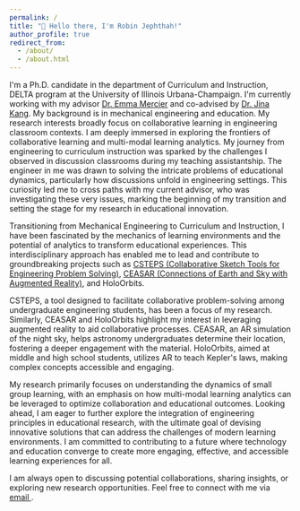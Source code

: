 ```yaml
---
permalink: /
title: "👋 Hello there, I'm Robin Jephthah!"
author_profile: true
redirect_from: 
  - /about/
  - /about.html
---
```


I'm a Ph.D. candidate in the department of Curriculum and Instruction, DELTA program at the University of Illinois Urbana-Champaign. I'm currently working with my advisor [Dr. Emma Mercier](https://education.illinois.edu/faculty/emma-mercier) and co-advised by [Dr. Jina Kang](https://education.illinois.edu/faculty/jina-kang). My background is in mechanical engineering and education. My research interests broadly focus on collaborative learning in engineering classroom contexts. I am deeply immersed in exploring the frontiers of collaborative learning and multi-modal learning analytics. My journey from engineering to curriculum instruction was sparked by the challenges I observed in discussion classrooms during my teaching assistantship. The engineer in me was drawn to solving the intricate problems of educational dynamics, particularly how discussions unfold in engineering settings. This curiosity led me to cross paths with my current advisor, who was investigating these very issues, marking the beginning of my transition and setting the stage for my research in educational innovation.

Transitioning from Mechanical Engineering to Curriculum and Instruction, I have been fascinated by the mechanics of learning environments and the potential of analytics to transform educational experiences. This interdisciplinary approach has enabled me to lead and contribute to groundbreaking projects such as [CSTEPS (Collaborative Sketch Tools for Engineering Problem Solving)](https://www.colearnlab.org/csteps), [CEASAR (Connections of Earth and Sky with Augmented Reality)](https://emit.education.illinois.edu/projects/ceasar), and HoloOrbits.

CSTEPS, a tool designed to facilitate collaborative problem-solving among undergraduate engineering students, has been a focus of my research. Similarly, CEASAR and HoloOrbits highlight my interest in leveraging augmented reality to aid collaborative processes. CEASAR, an AR simulation of the night sky, helps astronomy undergraduates determine their location, fostering a deeper engagement with the material. HoloOrbits, aimed at middle and high school students, utilizes AR to teach Kepler's laws, making complex concepts accessible and engaging.

My research primarily focuses on understanding the dynamics of small group learning, with an emphasis on how multi-modal learning analytics can be leveraged to optimize collaboration and educational outcomes. Looking ahead, I am eager to further explore the integration of engineering principles in educational research, with the ultimate goal of devising innovative solutions that can address the challenges of modern learning environments. I am committed to contributing to a future where technology and education converge to create more engaging, effective, and accessible learning experiences for all.

I am always open to discussing potential collaborations, sharing insights, or exploring new research opportunities. Feel free to connect with me via [email ](rjrthnm2@illinois.edu).
